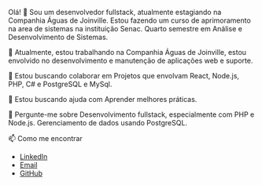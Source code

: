 Olá! 👋
Sou um desenvolvedor fullstack, atualmente estagiando na Companhia Águas de Joinville. Estou fazendo um curso de aprimoramento na area de sistemas na instituição Senac. Quarto semestre em Análise e Desenvolvimento de Sistemas.

🔭 Atualmente, estou trabalhando na Companhia Águas de Joinville, estou envolvido no desenvolvimento e manutenção de aplicações web e suporte.


👯 Estou buscando colaborar em
Projetos que envolvam React, Node.js, PHP, C# e PostgreSQL e MySql.

🤔 Estou buscando ajuda com
Aprender melhores práticas.

💬 Pergunte-me sobre
Desenvolvimento fullstack, especialmente com PHP e Node.js.
Gerenciamento de dados usando PostgreSQL.

📫 Como me encontrar
* [LinkedIn](https://www.linkedin.com/in/osvaldo-protazio/)
* [Email](osvaldo1408exe@gmail.com)
* [GitHub](https://github.com/Osvaldo1408exe)

